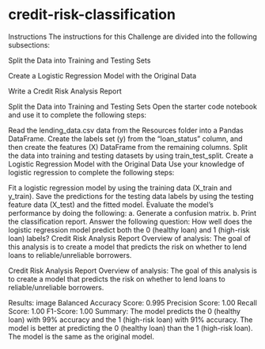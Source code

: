 # credit-risk-classification

Instructions
The instructions for this Challenge are divided into the following subsections:

Split the Data into Training and Testing Sets

Create a Logistic Regression Model with the Original Data

Write a Credit Risk Analysis Report

Split the Data into Training and Testing Sets
Open the starter code notebook and use it to complete the following steps:

Read the lending_data.csv data from the Resources folder into a Pandas DataFrame.
Create the labels set (y) from the “loan_status” column, and then create the features (X) DataFrame from the remaining columns.
Split the data into training and testing datasets by using train_test_split.
Create a Logistic Regression Model with the Original Data
Use your knowledge of logistic regression to complete the following steps:

Fit a logistic regression model by using the training data (X_train and y_train).
Save the predictions for the testing data labels by using the testing feature data (X_test) and the fitted model.
Evaluate the model’s performance by doing the following: a. Generate a confusion matrix. b. Print the classification report.
Answer the following question: How well does the logistic regression model predict both the 0 (healthy loan) and 1 (high-risk loan) labels?
Credit Risk Analysis Report
Overview of analysis: The goal of this analysis is to create a model that predicts the risk on whether to lend loans to reliable/unreliable borrowers.

Credit Risk Analysis Report
Overview of analysis: The goal of this analysis is to create a model that predicts the risk on whether to lend loans to reliable/unreliable borrowers.

Results: image
Balanced Accuracy Score: 0.995
Precision Score: 1.00
Recall Score: 1.00
F1-Score: 1.00
Summary: The model predicts the 0 (healthy loan) with 99% accuracy and the 1 (high-risk loan) with 91% accuracy.  The model is better at predicting the 0 (healthy loan) than the 1 (high-risk loan).  The model is the same as the original model.